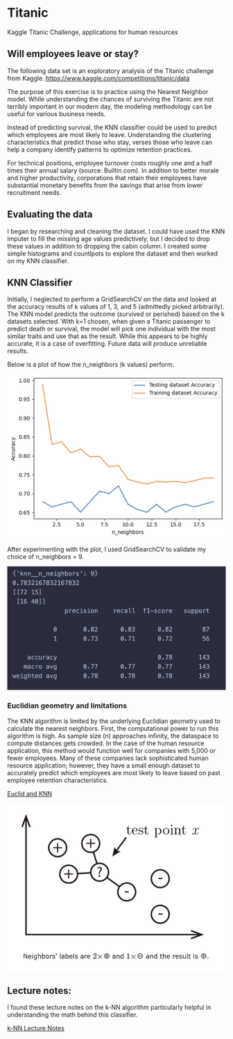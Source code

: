 # Titanic
Kaggle Titanic Challenge, applications for human resources

## Will employees leave or stay?
The following data set is an exploratory analysis of the Titanic challenge from Kaggle. 
https://www.kaggle.com/competitions/titanic/data

The purpose of this exercise is to practice using the Nearest Neighbor model.  While understanding the chances of surviving the Titanic are not terribly important in our modern day, the modeling methodology can be useful for various business needs.  

Instead of predicting survival, the KNN classifier could be used to predict which employees are most likely to leave. Understanding the clustering characteristics that predict those who stay, verses those who leave  can help a company identify patterns to optimize retention practices.  

For technical positions, employee turnover costs roughly one and a half times their annual salary (source: Builtin.com).  In addition to better morale and higher productivity, corporations that retain their employees have substantial monetary benefits from the savings that arise from lower recruitment needs.

## Evaluating the data
I began by researching and cleaning the dataset.  I could have used the KNN imputer to fill the missing age values predictively, but I decided to drop these values in addition to dropping the cabin column.  I created some simple histograms and countlpots to explore the dataset and then worked on my KNN classifier.

## KNN Classifier
Initially, I neglected to perform a GridSearchCV on the data and looked at the accuracy results of k values of 1, 3, and 5 (admittedly picked arbitrarily).  The KNN model predicts the outcome (survived or perished) based on the k datasets selected.  With k=1 chosen, when given a Titanic passenger to predict death or survival, the model will pick one individual with the most similar traits and use that as the result.  While this appears to be highly accurate, it is a case of overfitting.  Future data will produce unreliable results.  

Below is a plot of how the n_neighbors (k values) perform.

![k_neighbors](https://github.com/BotanicalAmy/Titanic/blob/main/n_neighbors.png)

After experimenting with the plot, I used GridSearchCV to validate my choice of n_neighbors = 9.

![test_results](https://github.com/BotanicalAmy/Titanic/blob/main/test_results.png)

### Euclidian geometry and limitations
The KNN algorithm is limited by the underlying Euclidian geometry used to calculate the nearest neighbors.  First, the computational power to run this algorithm is high.  As sample size (n) approaches infinity, the dataspace to compute distances gets crowded.  In the case of the human resource application, this method would function well for companies with 5,000 or fewer employees.  Many of these companies lack sophisticated human resource application; however, they have a small enough dataset to accurately predict which employees are most likely to leave based on past employee retention characteristics.

[Euclid and KNN](https://towardsdatascience.com/knn-algorithm-what-when-why-how-41405c16c36f)

![k_NNalgorithm](https://github.com/BotanicalAmy/Titanic/blob/main/k_NNalgorithm.png)

## Lecture notes:
I found these lecture notes on the k-NN algorithm particularly helpful in understanding the math behind this classifier.

[k-NN Lecture Notes]([https://pages.github.com/](https://www.cs.cornell.edu/courses/cs4780/2017sp/lectures/lecturenote02_kNN.html#:~:text=The%20k%2Dnearest%20neighbor%20classifier,%7Cp)1%2Fp)

